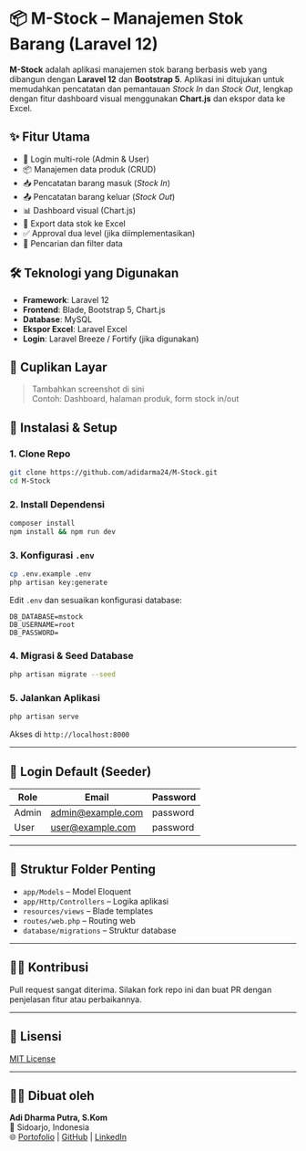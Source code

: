 # 📦 M-Stock – Manajemen Stok Barang (Laravel 12)

**M-Stock** adalah aplikasi manajemen stok barang berbasis web yang dibangun dengan **Laravel 12** dan **Bootstrap 5**. Aplikasi ini ditujukan untuk memudahkan pencatatan dan pemantauan _Stock In_ dan _Stock Out_, lengkap dengan fitur dashboard visual menggunakan **Chart.js** dan ekspor data ke Excel.

## ✨ Fitur Utama

-   🔐 Login multi-role (Admin & User)
-   📦 Manajemen data produk (CRUD)
-   📥 Pencatatan barang masuk (_Stock In_)
-   📤 Pencatatan barang keluar (_Stock Out_)
-   📊 Dashboard visual (Chart.js)
-   📄 Export data stok ke Excel
-   ✅ Approval dua level (jika diimplementasikan)
-   🔎 Pencarian dan filter data

## 🛠️ Teknologi yang Digunakan

-   **Framework**: Laravel 12
-   **Frontend**: Blade, Bootstrap 5, Chart.js
-   **Database**: MySQL
-   **Ekspor Excel**: Laravel Excel
-   **Login**: Laravel Breeze / Fortify (jika digunakan)

## 📸 Cuplikan Layar

> Tambahkan screenshot di sini  
> Contoh: Dashboard, halaman produk, form stock in/out

## 🚀 Instalasi & Setup

### 1. Clone Repo

```bash
git clone https://github.com/adidarma24/M-Stock.git
cd M-Stock
```

### 2. Install Dependensi

```bash
composer install
npm install && npm run dev
```

### 3. Konfigurasi `.env`

```bash
cp .env.example .env
php artisan key:generate
```

Edit `.env` dan sesuaikan konfigurasi database:

```
DB_DATABASE=mstock
DB_USERNAME=root
DB_PASSWORD=
```

### 4. Migrasi & Seed Database

```bash
php artisan migrate --seed
```

### 5. Jalankan Aplikasi

```bash
php artisan serve
```

Akses di `http://localhost:8000`

---

## 🔐 Login Default (Seeder)

| Role  | Email             | Password |
| ----- | ----------------- | -------- |
| Admin | admin@example.com | password |
| User  | user@example.com  | password |

---

## 📁 Struktur Folder Penting

-   `app/Models` – Model Eloquent
-   `app/Http/Controllers` – Logika aplikasi
-   `resources/views` – Blade templates
-   `routes/web.php` – Routing web
-   `database/migrations` – Struktur database

---

## 🧑‍💻 Kontribusi

Pull request sangat diterima. Silakan fork repo ini dan buat PR dengan penjelasan fitur atau perbaikannya.

---

## 📄 Lisensi

[MIT License](LICENSE)

---

## 👨‍💻 Dibuat oleh

**Adi Dharma Putra, S.Kom**  
📍 Sidoarjo, Indonesia  
🌐 [Portofolio](https://adidharma-portofolio.vercel.app/) | [GitHub](https://github.com/adidarma24) | [LinkedIn](https://linkedin.com/in/adidarmap)
